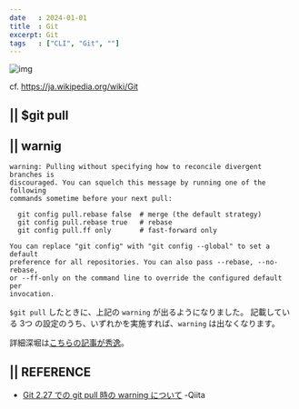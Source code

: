 ```yaml
---
date   : 2024-01-01
title  : Git 
excerpt: Git
tags   : ["CLI", "Git", ""]
---
```


![img](https://upload.wikimedia.org/wikipedia/commons/thumb/e/e0/Git-logo.svg/300px-Git-logo.svg.png)

cf. https://ja.wikipedia.org/wiki/Git

## || $git pull 



## || warnig 
```shell
warning: Pulling without specifying how to reconcile divergent branches is
discouraged. You can squelch this message by running one of the following
commands sometime before your next pull:

  git config pull.rebase false  # merge (the default strategy)
  git config pull.rebase true   # rebase
  git config pull.ff only       # fast-forward only

You can replace "git config" with "git config --global" to set a default
preference for all repositories. You can also pass --rebase, --no-rebase,
or --ff-only on the command line to override the configured default per
invocation.
```
`$git pull` したときに、上記の `warning` が出るようになりました。
記載している 3つ の設定のうち、いずれかを実施すれば、`warning` は出なくなります。

詳細深堀は[こちらの記事が秀逸](Git2.27でのgitpull時のwarningについて)。


## || REFERENCE
- [Git 2.27 での git pull 時の warning について](https://qiita.com/tearoom6/items/0237080aaf2ad46b1963#%E7%B5%90%E5%B1%80) -Qiita
